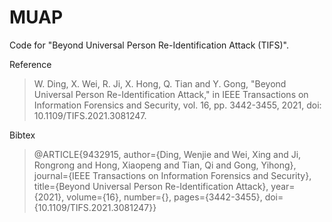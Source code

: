 # MUAP

Code for "Beyond Universal Person Re-Identification Attack (TIFS)".

Reference

> W. Ding, X. Wei, R. Ji, X. Hong, Q. Tian and Y. Gong, "Beyond Universal Person Re-Identification Attack," in IEEE Transactions on Information Forensics and Security, vol. 16, pp. 3442-3455, 2021, doi: 10.1109/TIFS.2021.3081247.

Bibtex 

> @ARTICLE{9432915, author={Ding, Wenjie and Wei, Xing and Ji, Rongrong and Hong, Xiaopeng and Tian, Qi and Gong, Yihong}, journal={IEEE Transactions on Information Forensics and Security}, title={Beyond Universal Person Re-Identification Attack}, year={2021}, volume={16}, number={}, pages={3442-3455}, doi={10.1109/TIFS.2021.3081247}}

